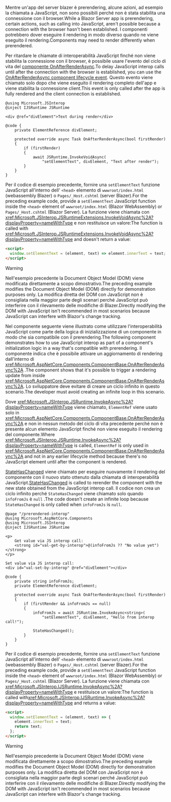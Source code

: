 <span data-ttu-id="0ff3d-101">Mentre un'app del server blazer è prerendering, alcune azioni, ad esempio la chiamata a JavaScript, non sono possibili perché non è stata stabilita una connessione con il browser.</span><span class="sxs-lookup"><span data-stu-id="0ff3d-101">While a Blazor Server app is prerendering, certain actions, such as calling into JavaScript, aren't possible because a connection with the browser hasn't been established.</span></span> <span data-ttu-id="0ff3d-102">I componenti potrebbero dover eseguire il rendering in modo diverso quando ne viene eseguito il rendering.</span><span class="sxs-lookup"><span data-stu-id="0ff3d-102">Components may need to render differently when prerendered.</span></span>

<span data-ttu-id="0ff3d-103">Per ritardare le chiamate di interoperabilità JavaScript finché non viene stabilita la connessione con il browser, è possibile usare l'evento del ciclo di vita del [componente OnAfterRenderAsync](xref:blazor/components/lifecycle#after-component-render).</span><span class="sxs-lookup"><span data-stu-id="0ff3d-103">To delay JavaScript interop calls until after the connection with the browser is established, you can use the [OnAfterRenderAsync component lifecycle event](xref:blazor/components/lifecycle#after-component-render).</span></span> <span data-ttu-id="0ff3d-104">Questo evento viene chiamato solo dopo che viene eseguito il rendering completo dell'app e viene stabilita la connessione client.</span><span class="sxs-lookup"><span data-stu-id="0ff3d-104">This event is only called after the app is fully rendered and the client connection is established.</span></span>

```cshtml
@using Microsoft.JSInterop
@inject IJSRuntime JSRuntime

<div @ref="divElement">Text during render</div>

@code {
    private ElementReference divElement;

    protected override async Task OnAfterRenderAsync(bool firstRender)
    {
        if (firstRender)
        {
            await JSRuntime.InvokeVoidAsync(
                "setElementText", divElement, "Text after render");
        }
    }
}
```

<span data-ttu-id="0ff3d-105">Per il codice di esempio precedente, fornire una `setElementText` funzione JavaScript all'interno dell' `<head>` elemento di `wwwroot/index.html` (webassembly Blazer) o `Pages/_Host.cshtml` (server Blazer).</span><span class="sxs-lookup"><span data-stu-id="0ff3d-105">For the preceding example code, provide a `setElementText` JavaScript function inside the `<head>` element of `wwwroot/index.html` (Blazor WebAssembly) or `Pages/_Host.cshtml` (Blazor Server).</span></span> <span data-ttu-id="0ff3d-106">La funzione viene chiamata con <xref:Microsoft.JSInterop.JSRuntimeExtensions.InvokeVoidAsync%2A?displayProperty=nameWithType> e non restituisce un valore:</span><span class="sxs-lookup"><span data-stu-id="0ff3d-106">The function is called with <xref:Microsoft.JSInterop.JSRuntimeExtensions.InvokeVoidAsync%2A?displayProperty=nameWithType> and doesn't return a value:</span></span>

```html
<script>
  window.setElementText = (element, text) => element.innerText = text;
</script>
```

> [!WARNING]
> <span data-ttu-id="0ff3d-107">Nell'esempio precedente la Document Object Model (DOM) viene modificata direttamente a scopo dimostrativo.</span><span class="sxs-lookup"><span data-stu-id="0ff3d-107">The preceding example modifies the Document Object Model (DOM) directly for demonstration purposes only.</span></span> <span data-ttu-id="0ff3d-108">La modifica diretta del DOM con JavaScript non è consigliata nella maggior parte degli scenari perché JavaScript può interferire con il rilevamento delle modifiche di Blazer.</span><span class="sxs-lookup"><span data-stu-id="0ff3d-108">Directly modifying the DOM with JavaScript isn't recommended in most scenarios because JavaScript can interfere with Blazor's change tracking.</span></span>

<span data-ttu-id="0ff3d-109">Nel componente seguente viene illustrato come utilizzare l'interoperabilità JavaScript come parte della logica di inizializzazione di un componente in modo che sia compatibile con il prerendering.</span><span class="sxs-lookup"><span data-stu-id="0ff3d-109">The following component demonstrates how to use JavaScript interop as part of a component's initialization logic in a way that's compatible with prerendering.</span></span> <span data-ttu-id="0ff3d-110">Il componente indica che è possibile attivare un aggiornamento di rendering dall'interno di <xref:Microsoft.AspNetCore.Components.ComponentBase.OnAfterRenderAsync%2A> .</span><span class="sxs-lookup"><span data-stu-id="0ff3d-110">The component shows that it's possible to trigger a rendering update from inside <xref:Microsoft.AspNetCore.Components.ComponentBase.OnAfterRenderAsync%2A>.</span></span> <span data-ttu-id="0ff3d-111">Lo sviluppatore deve evitare di creare un ciclo infinito in questo scenario.</span><span class="sxs-lookup"><span data-stu-id="0ff3d-111">The developer must avoid creating an infinite loop in this scenario.</span></span>

<span data-ttu-id="0ff3d-112">Dove <xref:Microsoft.JSInterop.JSRuntime.InvokeAsync%2A?displayProperty=nameWithType> viene chiamato, `ElementRef` viene usato solo in <xref:Microsoft.AspNetCore.Components.ComponentBase.OnAfterRenderAsync%2A> e non in nessun metodo del ciclo di vita precedente perché non è presente alcun elemento JavaScript finché non viene eseguito il rendering del componente.</span><span class="sxs-lookup"><span data-stu-id="0ff3d-112">Where <xref:Microsoft.JSInterop.JSRuntime.InvokeAsync%2A?displayProperty=nameWithType> is called, `ElementRef` is only used in <xref:Microsoft.AspNetCore.Components.ComponentBase.OnAfterRenderAsync%2A> and not in any earlier lifecycle method because there's no JavaScript element until after the component is rendered.</span></span>

<span data-ttu-id="0ff3d-113">[StateHasChanged](xref:blazor/components/lifecycle#state-changes) viene chiamato per eseguire nuovamente il rendering del componente con il nuovo stato ottenuto dalla chiamata di interoperabilità JavaScript.</span><span class="sxs-lookup"><span data-stu-id="0ff3d-113">[StateHasChanged](xref:blazor/components/lifecycle#state-changes) is called to rerender the component with the new state obtained from the JavaScript interop call.</span></span> <span data-ttu-id="0ff3d-114">Il codice non crea un ciclo infinito perché `StateHasChanged` viene chiamato solo quando `infoFromJs` è `null` .</span><span class="sxs-lookup"><span data-stu-id="0ff3d-114">The code doesn't create an infinite loop because `StateHasChanged` is only called when `infoFromJs` is `null`.</span></span>

```cshtml
@page "/prerendered-interop"
@using Microsoft.AspNetCore.Components
@using Microsoft.JSInterop
@inject IJSRuntime JSRuntime

<p>
    Get value via JS interop call:
    <strong id="val-get-by-interop">@(infoFromJs ?? "No value yet")</strong>
</p>

Set value via JS interop call:
<div id="val-set-by-interop" @ref="divElement"></div>

@code {
    private string infoFromJs;
    private ElementReference divElement;

    protected override async Task OnAfterRenderAsync(bool firstRender)
    {
        if (firstRender && infoFromJs == null)
        {
            infoFromJs = await JSRuntime.InvokeAsync<string>(
                "setElementText", divElement, "Hello from interop call!");

            StateHasChanged();
        }
    }
}
```

<span data-ttu-id="0ff3d-115">Per il codice di esempio precedente, fornire una `setElementText` funzione JavaScript all'interno dell' `<head>` elemento di `wwwroot/index.html` (webassembly Blazer) o `Pages/_Host.cshtml` (server Blazer).</span><span class="sxs-lookup"><span data-stu-id="0ff3d-115">For the preceding example code, provide a `setElementText` JavaScript function inside the `<head>` element of `wwwroot/index.html` (Blazor WebAssembly) or `Pages/_Host.cshtml` (Blazor Server).</span></span> <span data-ttu-id="0ff3d-116">La funzione viene chiamata con <xref:Microsoft.JSInterop.IJSRuntime.InvokeAsync%2A?displayProperty=nameWithType> e restituisce un valore:</span><span class="sxs-lookup"><span data-stu-id="0ff3d-116">The function is called with<xref:Microsoft.JSInterop.IJSRuntime.InvokeAsync%2A?displayProperty=nameWithType> and returns a value:</span></span>

```html
<script>
  window.setElementText = (element, text) => {
    element.innerText = text;
    return text;
  };
</script>
```

> [!WARNING]
> <span data-ttu-id="0ff3d-117">Nell'esempio precedente la Document Object Model (DOM) viene modificata direttamente a scopo dimostrativo.</span><span class="sxs-lookup"><span data-stu-id="0ff3d-117">The preceding example modifies the Document Object Model (DOM) directly for demonstration purposes only.</span></span> <span data-ttu-id="0ff3d-118">La modifica diretta del DOM con JavaScript non è consigliata nella maggior parte degli scenari perché JavaScript può interferire con il rilevamento delle modifiche di Blazer.</span><span class="sxs-lookup"><span data-stu-id="0ff3d-118">Directly modifying the DOM with JavaScript isn't recommended in most scenarios because JavaScript can interfere with Blazor's change tracking.</span></span>
